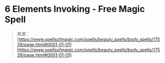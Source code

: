 <!--yml

category: 未分类

date: 2024-06-12 18:58:43

-->

# 6 Elements Invoking - Free Magic Spell

> 来源：[https://www.spellsofmagic.com/spells/beauty_spells/body_spells/17539/page.html#0001-01-01](https://www.spellsofmagic.com/spells/beauty_spells/body_spells/17539/page.html#0001-01-01)
